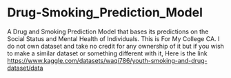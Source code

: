 # Drug-Smoking_Prediction_Model
A Drug and Smoking Prediction Model that bases its predictions on the Social Status and Mental Health of Individuals. 
This is For My College CA. 
I do not own dataset and take no credit for any ownership of it but if you wish to make a similar dataset or something different with it,
Here is the link https://www.kaggle.com/datasets/waqi786/youth-smoking-and-drug-dataset/data

